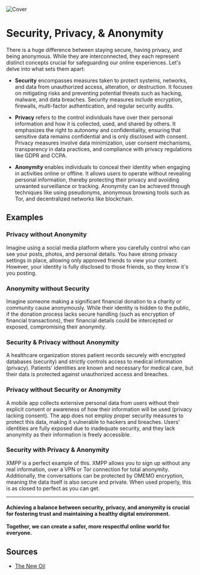 ![Cover](/assets/covers/ramimalek.png)

# Security, Privacy, & Anonymity

There is a huge difference between staying secure, having privacy, and being anonymous. While they are interconnected, they each represent distinct concepts crucial for safeguarding our online experiences. Let's delve into what sets them apart:

- **Security** encompasses measures taken to protect systems, networks, and data from unauthorized access, alteration, or destruction. It focuses on mitigating risks and preventing potential threats such as hacking, malware, and data breaches. Security measures include encryption, firewalls, multi-factor authentication, and regular security audits.

- **Privacy** refers to the control individuals have over their personal information and how it is collected, used, and shared by others. It emphasizes the right to autonomy and confidentiality, ensuring that sensitive data remains confidential and is only disclosed with consent. Privacy measures involve data minimization, user consent mechanisms, transparency in data practices, and compliance with privacy regulations like GDPR and CCPA.

- **Anonymity** enables individuals to conceal their identity when engaging in activities online or offline. It allows users to operate without revealing personal information, thereby protecting their privacy and avoiding unwanted surveillance or tracking. Anonymity can be achieved through techniques like using pseudonyms, anonymous browsing tools such as Tor, and decentralized networks like blockchain.

## Examples

### Privacy without Anonymity
Imagine using a social media platform where you carefully control who can see your posts, photos, and personal details. You have strong privacy settings in place, allowing only approved friends to view your content. However, your identity is fully disclosed to those friends, so they know it's you posting.

### Anonymity without Security
Imagine someone making a significant financial donation to a charity or community cause anonymously. While their identity is hidden to the public, if the donation process lacks secure handling (such as encryption of financial transactions), their financial details could be intercepted or exposed, compromising their anonymity.

### Security & Privacy without Anonymity
A healthcare organization stores patient records securely with encrypted databases (security) and strictly controls access to medical information (privacy). Patients' identities are known and necessary for medical care, but their data is protected against unauthorized access and breaches.

### Privacy without Security or Anonymity
A mobile app collects extensive personal data from users without their explicit consent or awareness of how their information will be used (privacy lacking consent). The app does not employ proper security measures to protect this data, making it vulnerable to hackers and breaches. Users' identities are fully exposed due to inadequate security, and they lack anonymity as their information is freely accessible.

### Security with Privacy & Anonymity
XMPP is a perfect example of this. XMPP allows you to sign up without any real information, over a VPN or Tor connection for total anonymity. Additionally, the conversations can be protected by OMEMO encryption, meaning the data itself is also secure and private. When used properly, this is as closed to perfect as you can get.

---

#### Achieving a balance between security, privacy, and anonymity is crucial for fostering trust and maintaining a healthy digital environment.<br/><br/>Together, we can create a safer, more respectful online world for everyone.

## Sources
- [The New Oil](https://thenewoil.org/en/guides/prologue/secprivanon/#security-with-privacy--anonymity)